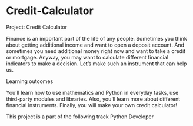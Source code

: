 # Credit-Calculator
 
Project: Credit Calculator

Finance is an important part of the life of any people. Sometimes you think about getting additional income and want to open a deposit account. And sometimes you need additional money right now and want to take a credit or mortgage. Anyway, you may want to calculate different financial indicators to make a decision. Let’s make such an instrument that can help us.

Learning outcomes

You’ll learn how to use mathematics and Python in everyday tasks, use third-party modules and libraries. Also, you’ll learn more about different financial instruments. Finally, you will make your own credit calculator!

This project is a part of the following track
Python Developer